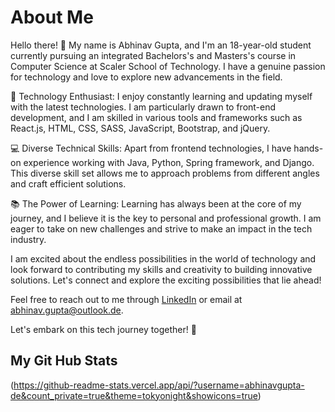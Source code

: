 # About Me

Hello there! 👋 My name is Abhinav Gupta, and I'm an 18-year-old student currently pursuing an integrated Bachelors's and Masters's course in Computer Science at Scaler School of Technology. I have a genuine passion for technology and love to explore new advancements in the field.

🚀 Technology Enthusiast: I enjoy constantly learning and updating myself with the latest technologies. I am particularly drawn to front-end development, and I am skilled in various tools and frameworks such as React.js, HTML, CSS, SASS, JavaScript, Bootstrap, and jQuery.

💻 Diverse Technical Skills: Apart from frontend technologies, I have hands-on experience working with Java, Python, Spring framework, and Django. This diverse skill set allows me to approach problems from different angles and craft efficient solutions.

📚 The Power of Learning: Learning has always been at the core of my journey, and I believe it is the key to personal and professional growth. I am eager to take on new challenges and strive to make an impact in the tech industry.

I am excited about the endless possibilities in the world of technology and look forward to contributing my skills and creativity to building innovative solutions. Let's connect and explore the exciting possibilities that lie ahead!

Feel free to reach out to me through [LinkedIn](https://www.linkedin.com/in/abhinav-gupta-a6422026b/) or email at [abhinav.gupta@outlook.de](mailto:abhinav.gupta@outlook.de).

Let's embark on this tech journey together! 🚀

## My Git Hub Stats

(https://github-readme-stats.vercel.app/api/?username=abhinavgupta-de&count_private=true&theme=tokyonight&showicons=true)

